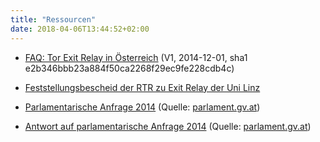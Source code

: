 ```yaml
---
title: "Ressourcen"
date: 2018-04-06T13:44:52+02:00
---
```

* [FAQ: Tor Exit Relay in Österreich](/downloads/Tor_FAQ_V1.pdf) (V1, 2014-12-01, sha1 e2b346bbb23a884f50ca2268f29ec9fe228cdb4c)

* [Feststellungsbescheid der RTR zu Exit Relay der Uni Linz](/downloads/Feststellungsbescheid_Uni_Linz.pdf)

* [Parlamentarische Anfrage 2014](/downloads/Parlament_Tor_2014_Anfrage.pdf) (Quelle: [parlament.gv.at](http://www.parlament.gv.at/PAKT/VHG/XXV/J/J_02054/index.shtml))

* [Antwort auf parlamentarische Anfrage 2014](/downloads/Parlament_Tor_2014_Antwort.pdf) (Quelle: [parlament.gv.at](http://www.parlament.gv.at/PAKT/VHG/XXV/AB/AB_01844/index.shtml))
